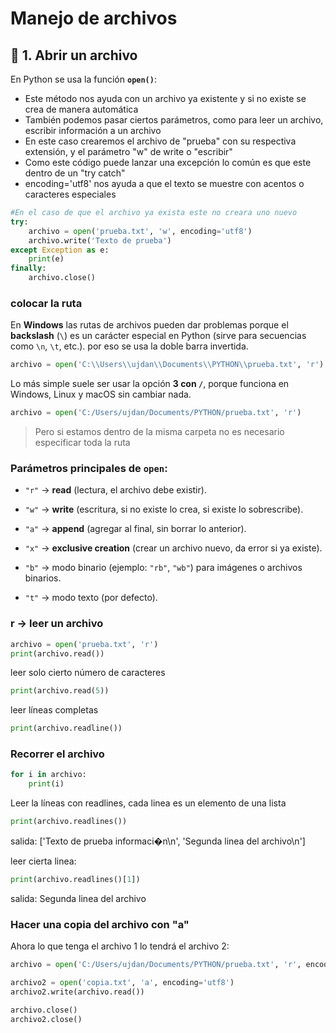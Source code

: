 
# Manejo de archivos

## 📂 1. Abrir un archivo

En Python se usa la función **`open()`**:

- Este método nos ayuda con un archivo ya existente y si no existe se crea de manera automática
- También podemos pasar ciertos parámetros, como para leer un archivo, escribir información a un archivo
- En este caso crearemos el archivo de "prueba" con su respectiva extensión, y el parámetro "w" de write o "escribir"
- Como este código puede lanzar una excepción lo común es que este dentro de un "try catch"
- encoding='utf8' nos ayuda a que el texto se muestre con acentos o caracteres especiales

```python
#En el caso de que el archivo ya exista este no creara uno nuevo
try:
    archivo = open('prueba.txt', 'w', encoding='utf8')
    archivo.write('Texto de prueba')
except Exception as e:
    print(e)
finally:
    archivo.close()
```


### colocar la ruta

En **Windows** las rutas de archivos pueden dar problemas porque el **backslash** (`\`) es un carácter especial en Python (sirve para secuencias como `\n`, `\t`, etc.). por eso se usa la doble barra invertida.

```python
archivo = open('C:\\Users\\ujdan\\Documents\\PYTHON\\prueba.txt', 'r')
```

Lo más simple suele ser usar la opción **3 con `/`**, porque funciona en Windows, Linux y macOS sin cambiar nada.

```python
archivo = open('C:/Users/ujdan/Documents/PYTHON/prueba.txt', 'r')
```

>Pero si estamos dentro de la misma carpeta no es necesario especificar toda la ruta

### Parámetros principales de `open`:

- `"r"` → **read** (lectura, el archivo debe existir).
    
- `"w"` → **write** (escritura, si no existe lo crea, si existe lo sobrescribe).
    
- `"a"` → **append** (agregar al final, sin borrar lo anterior).
    
- `"x"` → **exclusive creation** (crear un archivo nuevo, da error si ya existe).
    
- `"b"` → modo binario (ejemplo: `"rb"`, `"wb"`) para imágenes o archivos binarios.
    
- `"t"` → modo texto (por defecto).


### r -> leer un archivo

```python
archivo = open('prueba.txt', 'r')
print(archivo.read())
```


leer solo cierto número de caracteres

```python
print(archivo.read(5)) 
```


leer líneas completas
```python
print(archivo.readline())
```



### Recorrer el archivo

```python
for i in archivo:
    print(i)
```


Leer la líneas con readlines, cada linea es un elemento de una lista

```python
print(archivo.readlines())
```

salida: ['Texto de prueba informaci�n\n', 'Segunda linea del archivo\n']

leer cierta linea:

```python
print(archivo.readlines()[1])
```

salida:  Segunda linea del archivo


### Hacer una copia del archivo con "a"

Ahora lo que tenga el archivo 1 lo tendrá el archivo 2:

```python
archivo = open('C:/Users/ujdan/Documents/PYTHON/prueba.txt', 'r', encoding='utf8')

archivo2 = open('copia.txt', 'a', encoding='utf8')
archivo2.write(archivo.read())

archivo.close()
archivo2.close()
```